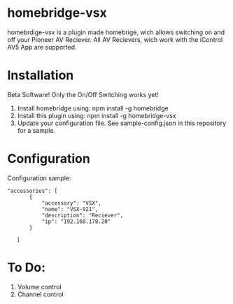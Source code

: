 # homebridge-vsx

homebrdige-vsx is a plugin made homebrige, wich allows switching on and off your Pioneer AV Reciever. All AV Recievers, wich work with the iControl AV5 App are supported.

# Installation

Beta Software!
Only the On/Off Switching works yet!

1. Install homebridge using: npm install -g homebridge
2. Install this plugin using: npm install -g homebridge-vsx
3. Update your configuration file. See sample-config.json in this repository for a sample. 

# Configuration

Configuration sample:

 ```
"accessories": [
        {
            "accessory": "VSX",
            "name": "VSX-921",
            "description": "Reciever",
            "ip": "192.168.178.20"
        }

    ]
```

# To Do:

1. Volume control
2. Channel control
